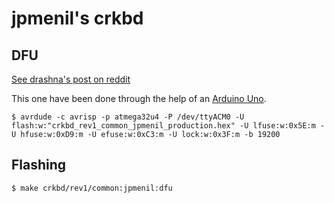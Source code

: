 # jpmenil's crkbd

## DFU
[See drashna's post on reddit](https://www.reddit.com/r/olkb/comments/8sxgzb/replace_pro_micro_bootloader_with_qmk_dfu/)

This one have been done through the help of an [Arduino Uno](https://schou.dk/linux/arduino/isp/).
```
$ avrdude -c avrisp -p atmega32u4 -P /dev/ttyACM0 -U flash:w:"crkbd_rev1_common_jpmenil_production.hex" -U lfuse:w:0x5E:m -U hfuse:w:0xD9:m -U efuse:w:0xC3:m -U lock:w:0x3F:m -b 19200
```

## Flashing
```
$ make crkbd/rev1/common:jpmenil:dfu
```
